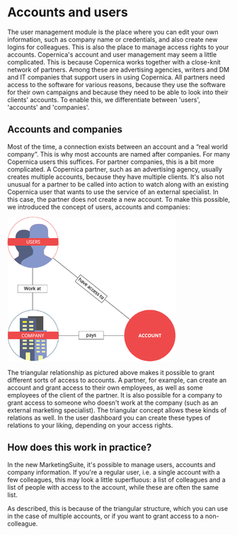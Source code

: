 # Accounts and users
The user management module is the place where you can edit your own
information, such as company name or credentials, and also create new logins for colleagues. 
This is also the place to manage access rights to your accounts.
Copernica's account and user management may seem a little complicated. This is because
Copernica works together with a close-knit network of partners. Among these are advertising
agencies, writers and DM and IT companies that support users in using Copernica. All partners
need access to the software for various reasons, because they use the software for their own
campaigns and because they need to be able to look into their clients' accounts. To enable this, we
differentiate between 'users', 'accounts' and 'companies'.

## Accounts and companies
Most of the time, a connection exists between an account and a “real world company”. This is why
most accounts are named after companies. For many Copernica users this suffices. For partner
companies, this is a bit more complicated.
A Copernica partner, such as an advertising agency, usually creates multiple accounts, because
they have multiple clients. It's also not unusual for a partner to be called into action to watch along
with an existing Copernica user that wants to use the service of an external specialist. In this case,
the partner does not create a new account. To make this possible, we introduced the concept of
users, accounts and companies:

![Account-user relationship](../images/accounts-users.png)

The triangular relationship as pictured above makes it possible to grant different sorts of access to accounts. A
partner, for example, can create an account and grant access to their own employees, as well as
some employees of the client of the partner.
It is also possible for a company to grant access to someone who doesn't work at the company
(such as an external marketing specialist). The triangular concept allows these kinds of relations as
well. In the user dashboard you can create these types of relations to your liking, depending on your
access rights.

## How does this work in practice?
In the new MarketingSuite, it's possible to manage users, accounts and
company information. If you're a regular user, i.e. a single account with 
a few colleagues, this may look a little superfluous:
a list of colleagues and a list of people with access to the account, while these are often the same
list.

As described, this is because of the triangular structure, which you can use in the case of multiple
accounts, or if you want to grant access to a non-colleague.

